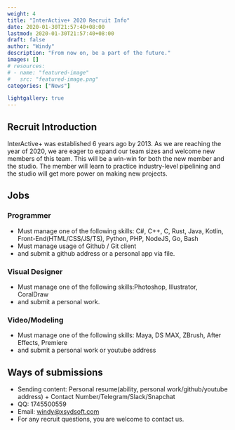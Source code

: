```yaml
---
weight: 4
title: "InterActive+ 2020 Recruit Info"
date: 2020-01-30T21:57:40+08:00
lastmod: 2020-01-30T21:57:40+08:00
draft: false
author: "Windy"
description: "From now on, be a part of the future."
images: []
# resources:
# - name: "featured-image"
#   src: "featured-image.png"
categories: ["News"]

lightgallery: true
---
```


## Recruit Introduction

InterActive+ was established 6 years ago by 2013. As we are reaching the year of 2020, we are eager to expand our team sizes and welcome new members of this team. This will be a win-win for both the new member and the studio. The member will learn to practice industry-level pipelining and the studio will get more power on making new projects.

## Jobs

### Programmer
- Must manage one of the following skills: C#, C++, C, Rust, Java, Kotlin, Front-End(HTML/CSS/JS/TS), Python, PHP, NodeJS, Go, Bash
- Must manage usage of Github / Git client
- and submit a github address or a personal app via file.

### Visual Designer
- Must manage one of the following skills:Photoshop, Illustrator, CoralDraw
- and submit a personal work.
### Video/Modeling
- Must manage one of the following skills: Maya, DS MAX, ZBrush, After Effects, Premiere
- and submit a personal work or youtube address

## Ways of submissions
- Sending content: Personal resume(ability, personal work/github/youtube address) + Contact Number/Telegram/Slack/Snapchat
- QQ: 1745500559
- Email: windy@xsydsoft.com
- For any recruit questions, you are welcome to contact us.
